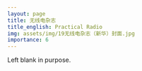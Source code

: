 ```yaml
---
layout: page
title: 无线电杂志
title_english: Practical Radio
img: assets/img/19无线电杂志（新华）封面.jpg
importance: 6
---
```


Left blank in purpose.
